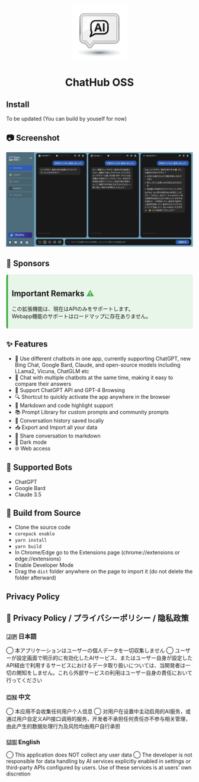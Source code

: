 <p align="center">
    <img src="./src/assets/icon.png" width="150">
</p>

<h1 align="center">ChatHub OSS</h1>



## Install

To be updated (You can build by youself for now)

## 📷 Screenshot

![Screenshot](screenshots/extension.png?raw=true)

## 🤝 Sponsors

<div style="background-color:#e8f5e9; padding:10px; border-left:5px solid #4caf50; border-radius:5px;"> <!-- 緑とアイコンで強調 -->
<h2><b>Important Remarks</b> <span style="color:#4caf50;">&#9888;</span></h2>

<p>この拡張機能は、現在はAPIのみをサポートします。<br>
Webapp機能のサポートはロードマップに存在ありません。</p>
</div>

## ✨ Features

- 🤖 Use different chatbots in one app, currently supporting ChatGPT, new Bing Chat, Google Bard, Claude, and open-source models including LLama2, Vicuna, ChatGLM etc
- 💬 Chat with multiple chatbots at the same time, making it easy to compare their answers
- 🚀 Support ChatGPT API and GPT-4 Browsing
- 🔍 Shortcut to quickly activate the app anywhere in the browser
- 🎨 Markdown and code highlight support
- 📚 Prompt Library for custom prompts and community prompts
- 💾 Conversation history saved locally
- 📥 Export and Import all your data
- 🔗 Share conversation to markdown
- 🌙 Dark mode
- 🌐 Web access

## 🤖 Supported Bots

- ChatGPT
- Google Bard
- Claude 3.5



## 🔨 Build from Source

- Clone the source code
- `corepack enable`
- `yarn install`
- `yarn build`
- In Chrome/Edge go to the Extensions page (chrome://extensions or edge://extensions)
- Enable Developer Mode
- Drag the `dist` folder anywhere on the page to import it (do not delete the folder afterward)

## Privacy Policy 
## 📜 Privacy Policy / プライバシーポリシー / 隐私政策
### 🇯🇵 日本語
◯ 本アプリケーションはユーザーの個人データを一切収集しません
◯ ユーザーが設定画面で明示的に有効化したAIサービス、またはユーザー自身が設定したAPI経由で利用するサービスにおけるデータ取り扱いについては、当開発者は一切の関知をしません。これら外部サービスの利用はユーザー自身の責任において行ってください

### 🇨🇳 中文
◯ 本应用不会收集任何用户个人信息
◯ 对用户在设置中主动启用的AI服务，或通过用户自定义API接口调用的服务，开发者不承担任何责任亦不参与相关管理，由此产生的数据处理行为及风险均由用户自行承担

### 🇺🇸 English

◯ This application does NOT collect any user data
◯ The developer is not responsible for data handling by AI services explicitly enabled in settings or third-party APIs configured by users. Use of these services is at users' own discretion
